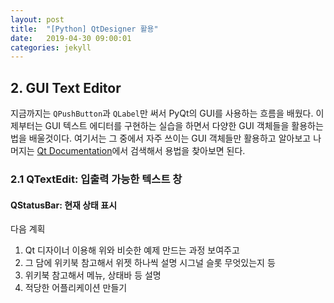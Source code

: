 ```yaml
---
layout: post
title:  "[Python] QtDesigner 활용"
date:   2019-04-30 09:00:01
categories: jekyll
---
```




## 2. GUI Text Editor

지금까지는 `QPushButton`과 `QLabel`만 써서 PyQt의 GUI를 사용하는 흐름을 배웠다. 이제부터는 GUI 텍스트 에디터를 구현하는 실습을 하면서 다양한 GUI 객체들을 활용하는 법을 배울것이다. 여기서는 그 중에서 자주 쓰이는 GUI 객체들만 활용하고 알아보고 나머지는 [Qt Documentation](<https://doc.qt.io/qt-5/index.html>)에서 검색해서 용법을 찾아보면 된다.



### 2.1 QTextEdit: 입출력 가능한 텍스트 창



#### QStatusBar: 현재 상태 표시





다음 계획

1. Qt 디자이너 이용해 위와 비슷한 예제 만드는 과정 보여주고
2. 그 담에 위키북 참고해서 위젯 하나씩 설명 시그널 슬롯 무엇있는지 등
3. 위키북 참고해서 메뉴, 상태바 등 설명
4. 적당한 어플리케이션 만들기 

